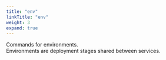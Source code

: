 ```yaml
---
title: "env"
linkTitle: "env"
weight: 3
expand: true
---
```

Commands for environments.  
Environments are deployment stages shared between services.